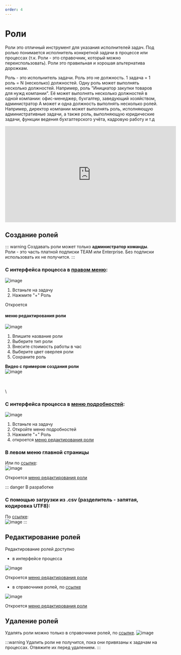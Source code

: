 ```yaml
---
order: 4
---
```


# Роли

Роли это отличный инструмент для указания исполнителей задач. Под ролью понимается исполнитель конкретной задачи в процессе или процессах (т.к. Роли - это справочник, который можно переиспользовать). Роли это правильная и хорошая альтернатива дорожкам.


Роль - это испольнитель задачи. Роль это не должность.
1 задача = 1 роль = N (несколько) должностей. 
Одну роль может выполнять несколько должностей. Например, роль "Инициатор закупки товаров для нужд компании". Её может выполнять несколько должностей в одной компании: офис-менеджер, бухгалтер, заведующий хозяйством, администратор
А может и одна должность выполнять несколько ролей. Например, директор компании может выполнять роль, исполняющую административные задачи, а также роль, выполняющую юридические задачи, функции ведения бухгалтерского учёта, кадровую работу и т.д

<iframe width="560" height="315" src="https://www.youtube.com/embed/_2W10c0YzcI?si=Br3u2STg2zdWwIQ8" frameborder="0" allow="autoplay; encrypted-media" allowfullscreen></iframe>

## Создание ролей

::: warning
Создавать роли может только **администратор команды**. Роли - это часть платной подписки TEAM или Enterprise. Без подписки использовать их не получится.
:::

### С интерфейса процесса в [правом меню](#правое-меню):

![image](create-assignee-1.png)
1) Встаньте на задачу
2) Нажмите "+" Роль

Откроется
#### меню редактирования роли

![image](edit-assignee.png)

1) Впишите название роли
2) Выберите тип роли
3) Внесите стоимость работы в час
4) Выберите цвет оверлея роли
5) Сохраните роль

__Видео с примером создания роли__ \
![image](create-assignee-rm.gif)

\
\
\

### С интерфейса процесса в [меню подробностей](#меню-подробностей):

![image](create-assignee-2.png)
1) Встаньте на задачу
2) Откройте меню подробностей
3) Нажмите "+" Роль
4) откроется [меню редактирования роли](#меню-редактирования-роли)



### В левом меню главной страницы
Или по [ссылке](https://new.stormbpmn.com/app/team/assignees):  
![image](create-assignee-3.png)

Откроется [меню редактирования роли](#меню-редактирования-роли)



::: danger В разработке
### C помощью загрузки из .csv (разделитель - запятая, кодировка UTF8):

По [ссылке](https://new.stormbpmn.com/app/team):  
![image](create-assignee-4.png)
:::


## Редактирование ролей

Редактирование ролей доступно
- в интерфейсе процесса 

![image](edit-assignee-1.png)

Откроется [меню редактирования роли](#меню-редактирования-роли)


- в справочнике ролей, по [ссылке](https://new.stormbpmn.com/app/team/assignees)

![image](edit-assignee-2.png)

Откроется [меню редактирования роли](#меню-редактирования-роли)


## Удаление ролей

Удалять роли можно только в справочнике ролей, по [ссылке](https://newstormbpmn.com/app/team/assignees/).
![image](delete-assignee.png)

:::warning
Удалить роли не получится, пока они привязаны к задачам на процессах. Отвяжите их перед удалением.
:::